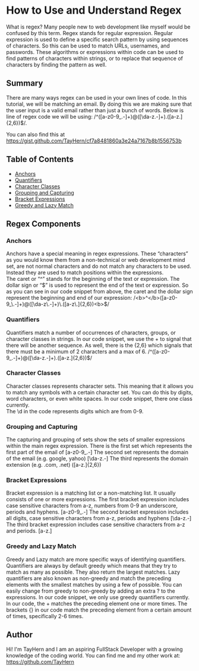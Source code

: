 # How to Use and Understand Regex

What is regex?  Many people new to web development like myself would be confused by this term.  Regex stands for regular expression.  Regular expression is used to define a specific search pattern by using sequences of characters.  So this can be used to match URLs, usernames, and passwords.  These algorithms or expressions within code can be used to find patterns of characters within strings, or to replace that sequence of characters by finding the pattern as well.

## Summary

There are many ways regex can be used in your own lines of code.  In this tutorial, we will be matching an email.  By doing this we are making sure that the user input is a valid email rather than just a bunch of words.  Below is line of regex code we will be using:
/^([a-z0-9_\.-]+)@([\da-z\.-]+)\.([a-z\.]{2,6})$/.

You can also find this at https://gist.github.com/TayHern/cf7a8481860a3e24a7167b8b1556753b

## Table of Contents

- [Anchors](#anchors)
- [Quantifiers](#quantifiers)
- [Character Classes](#character-classes)
- [Grouping and Capturing](#grouping-and-capturing)
- [Bracket Expressions](#bracket-expressions)
- [Greedy and Lazy Match](#greedy-and-lazy-match)

## Regex Components

### Anchors

Anchors have a special meaning in regex expressions.  These “characters” as you would know them from a non-technical or web development mind set, are not normal characters and do not match any characters to be used.  Instead they are used to match positions within the expressions.  
The caret or “^” stands for the beginning of the text or expression.
The dollar sign or “$” is used to represent the end of the text or expression.
So as you can see in our code snippet from above, the caret and the dollar sign represent the beginning and end of our expression:
/<b>^</b>([a-z0-9_\.-]+)@([\da-z\.-]+)\.([a-z\.]{2,6})<b>$</b>/

### Quantifiers

Quantifiers match a number of occurrences of characters, groups, or character classes in strings.  In our code snippet, we use the + to signal that there will be another sequence.  As well, there is the {2,6} which signals that there must be a minimum of 2 characters and a max of 6.
/^([a-z0-9_\.-]+)@([\da-z\.-]+)\.([a-z\.]{2,6})$/

### Character Classes

Character classes represents character sets.  This meaning that it allows you to match any symbols with a certain character set.  You can do this by digits, word characters, or even white spaces.  In our code snippet, there one class currently.  
The \d in the code represents digits which are from 0-9.

### Grouping and Capturing

The capturing and grouping of sets show the sets of smaller expressions within the main regex expression.
There is the first set which represents the first part of the email of [a-z0-9_\.-]
The second set represents the domain of the email (e.g. google, yahoo) [\da-z\.-]
The third represents the domain extension (e.g. .com, .net) ([a-z\.]{2,6})

### Bracket Expressions

Bracket expression is a matching list or a non-matching list.  It usually consists of one or more expressions.
The first bracket expression includes case sensitive characters from a-z, numbers from 0-9 an underscore, periods and hyphens. [a-z0-9_.-]
The second bracket expression includes all digits, case sensitive characters from a-z, periods and hyphens [\da-z.-]
The third bracket expression includes case sensitive characters from a-z and periods. [a-z\.]

### Greedy and Lazy Match

Greedy and Lazy match are more specific ways of identifying quantifiers.  Quantifiers are always by default greedy which means that they try to match as many as possible.  They also return the largest matches.  Lazy quantifiers are also known as non-greedy and match the preceding elements with the smallest matches by using a few of possible.  You can easily change from greedy to non-greedy by adding an extra ? to the expressions.  In our code snippet, we only use greedy quantifiers currently.  
In our code, the + matches the preceding element one or more times.
The brackets {} in our code match the preceding element from a certain amount of times, specifically 2-6 times.

## Author

Hi! I'm TayHern and I am an aspiring FullStack Developer with a growing knowledge of the coding world.  You can find me and my other work at: https://github.com/TayHern
